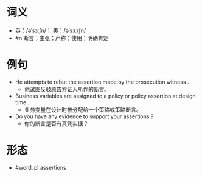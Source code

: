 # 词义
- 英：/əˈsɜːʃn/； 美：/əˈsɜːrʃn/
- #n 断言；主张；声称；使用；明确肯定
# 例句
- He attempts to rebut the assertion made by the prosecution witness .
	- 他试图反驳原告方证人所作的断言。
- Business variables are assigned to a policy or policy assertion at design time .
	- 业务变量在设计时被分配给一个策略或策略断言。
- Do you have any evidence to support your assertions ?
	- 你的断言是否有真凭实据？
# 形态
- #word_pl assertions

